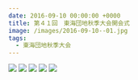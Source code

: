 ```yaml
---
date: 2016-09-10 00:00:00 +0000
title: 第４１回　東海団地秋季大会開会式
image: /images/2016-09-10--01.jpg
tags:
  - 東海団地秋季大会
---
```


![](/images/2016-09-10--02.jpg)
![](/images/2016-09-10--03.jpg)
![](/images/2016-09-10--04.jpg)
![](/images/2016-09-10--05.jpg)
![](/images/2016-09-10--06.jpg)
